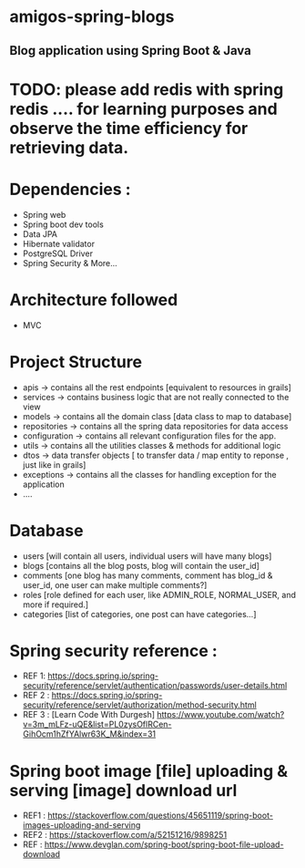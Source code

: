 # amigos-spring-blogs
Blog application using Spring Boot &amp; Java 
---------------------------------------------

# TODO: please add redis with spring redis .... for learning purposes and observe the time efficiency for retrieving data.

# Dependencies :
- Spring web
- Spring boot dev tools
- Data JPA
- Hibernate validator
- PostgreSQL Driver
- Spring Security & More...

# Architecture followed
- MVC

# Project Structure
- apis -> contains all the rest endpoints [equivalent to resources in grails]
- services -> contains business logic that are not really connected to the view
- models -> contains all the domain class [data class to map to database]
- repositories -> contains all the spring data repositories for data access
- configuration -> contains all relevant configuration files for the app.
- utils -> contains all the utilities classes & methods for additional logic
- dtos -> data transfer objects [ to transfer data / map entity to reponse , just like in grails]
- exceptions -> contains all the classes for handling exception for the application
- ....

# Database
- users [will contain all users, individual users will have many blogs]
- blogs [contains all the blog posts, blog will contain the user_id]
- comments [one blog has many comments, comment has blog_id & user_id, one user can make multiple comments?]
- roles  [role defined for each user, like ADMIN_ROLE, NORMAL_USER, and more if required.]
- categories [list of categories, one post can have categories...]

# Spring security reference :
- REF 1: https://docs.spring.io/spring-security/reference/servlet/authentication/passwords/user-details.html
- REF 2 : https://docs.spring.io/spring-security/reference/servlet/authorization/method-security.html
- REF 3 : [Learn Code With Durgesh] https://www.youtube.com/watch?v=3m_mLFz-uQE&list=PL0zysOflRCen-GihOcm1hZfYAlwr63K_M&index=31

# Spring boot image [file] uploading & serving  [image] download url
 - REF1 : https://stackoverflow.com/questions/45651119/spring-boot-images-uploading-and-serving
 - REF2 : https://stackoverflow.com/a/52151216/9898251
 - REF : https://www.devglan.com/spring-boot/spring-boot-file-upload-download

